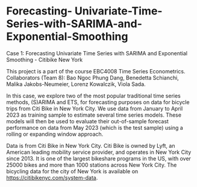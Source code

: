 # Forecasting- Univariate-Time-Series-with-SARIMA-and-Exponential-Smoothing
Case 1: Forecasting Univariate Time Series with SARIMA and Exponential Smoothing - Citibike New York

This project is a part of the course EBC4008 Time Series Econometrics. Collaborators (Team 8): Bao Ngoc Phung Dang, Benedetta Schianchi, Malika Jakobs-Neumeier, Lorenz Kowalczik, Viola Sada. 

In this case, we explore two of the most popular traditional time series methods, (S)ARIMA and ETS, for forecasting purposes on data for bicycle trips from Citi Bike in New York City. We use data from January to April 2023 as training sample to estimate several time series models. These models will then be used to evaluate their out-of-sample forecast performance on data from May 2023 (which is the test sample) using a rolling or expanding window approach.

Data is from Citi Bike in New York City. Citi Bike is owned by Lyft, an American leading mobility service provider, and operates in New York City since 2013. It is one of the largest bikeshare programs in the US, with over 25000 bikes and more than 1000 stations across New York City. The bicycling data for the city of New York is available on https://citibikenyc.com/system-data.

